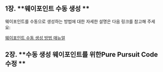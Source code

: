 ## 1장. **웨이포인트 수동 생성 **

웨이포인트를 수동으로 생성하는 방법에 대한 자세한 설명은 다음 링크를 참고해 주세요:

[웨이포인트 수동 생성 방법 매뉴얼](https://github.com/jinkimh/f1tenth_bootcamp/blob/main/Tut3-Manual_creation_wp.md)

## 2장. **수동 생성 웨이포인트를 위한Pure Pursuit Code  수정 **




